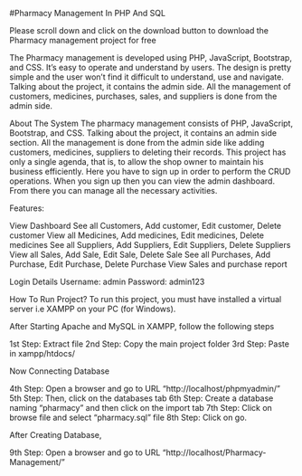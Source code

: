 #Pharmacy Management In PHP And SQL

Please scroll down and click on the download button to download the Pharmacy management project for free

The Pharmacy management is developed using PHP, JavaScript, Bootstrap, and CSS. It’s easy to operate and understand by users. The design is pretty simple and the user won’t find it difficult to understand, use and navigate. Talking about the project, it contains the admin side. All the management of customers, medicines, purchases, sales, and suppliers is done from the admin side.

About The System
The pharmacy management consists of PHP, JavaScript, Bootstrap, and CSS. Talking about the project, it contains an admin side section. All the management is done from the admin side like adding customers, medicines, suppliers to deleting their records. This project has only a single agenda, that is, to allow the shop owner to maintain his business efficiently. Here you have to sign up in order to perform the CRUD operations. When you sign up then you can view the admin dashboard. From there you can manage all the necessary activities.

Features:

View Dashboard
See all Customers, Add customer, Edit customer, Delete customer
View all Medicines, Add medicines, Edit medicines, Delete medicines
See all Suppliers, Add Suppliers, Edit Suppliers, Delete Suppliers
View all Sales, Add Sale, Edit Sale, Delete Sale
See all Purchases, Add Purchase, Edit Purchase, Delete Purchase
View Sales and purchase report


Login Details
Username: admin
Password: admin123

How To Run Project?
To run this project, you must have installed a virtual server i.e XAMPP on your PC (for Windows).

After Starting Apache and MySQL in XAMPP, follow the following steps

1st Step: Extract file
2nd Step: Copy the main project folder
3rd Step: Paste in xampp/htdocs/

Now Connecting Database

4th Step: Open a browser and go to URL “http://localhost/phpmyadmin/”
5th Step: Then, click on the databases tab
6th Step: Create a database naming “pharmacy” and then click on the import tab
7th Step: Click on browse file and select “pharmacy.sql” file
8th Step: Click on go.

After Creating Database,

9th Step: Open a browser and go to URL “http://localhost/Pharmacy-Management/”
